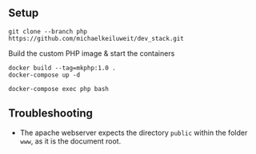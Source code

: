 

## Setup
```
git clone --branch php https://github.com/michaelkeiluweit/dev_stack.git
```

Build the custom PHP image & start the containers
```
docker build --tag=mkphp:1.0 .
docker-compose up -d
```

```
docker-compose exec php bash
```

## Troubleshooting
- The apache webserver expects the directory `public` within the folder `www`, as it is the document root.
